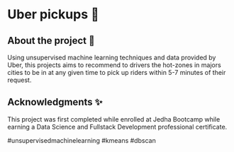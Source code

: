 # Uber pickups 🚖

## About the project 🚙

Using unsupervised machine learning techniques and data provided by Uber, this projects aims to recommend to drivers 
the hot-zones in majors cities to be in at any given time to pick up riders within 5-7 minutes of their request.


## Acknowledgments ✨

This project was first completed while enrolled at Jedha Bootcamp while earning a Data Science and Fullstack Development 
professional certificate.


#unsupervisedmachinelearning #kmeans #dbscan
